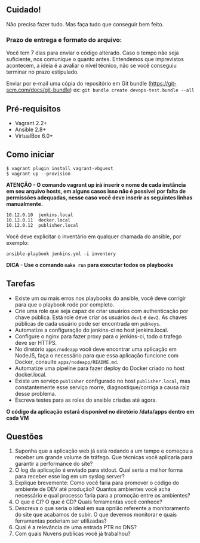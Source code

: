 
## Cuidado!
Não precisa fazer tudo. Mas faça tudo que conseguir bem feito.

### Prazo de entrega e formato do arquivo:
Você tem 7 dias para enviar o código alterado. Caso o tempo não seja suficiente, nos comunique o quanto antes. Entendemos que imprevistos acontecem, a ideia é a avaliar o nível técnico, não se você conseguiu terminar no prazo estipulado.

Enviar por e-mail uma cópia do repositório em Git bundle (https://git-scm.com/docs/git-bundle) ex: `git bundle create devops-test.bundle --all`

## Pré-requisitos
* Vagrant 2.2+
* Ansible 2.8+
* VirtualBox 6.0+

## Como iniciar
```
$ vagrant plugin install vagrant-vbguest
$ vagrant up --provision
```
**ATENÇÃO - O comando vagrant up irá inserir o nome de cada instância em seu arquivo hosts, em alguns casos isso não é possivel por falta de permissões adequadas, nesse caso você deve inserir as seguintes linhas manualmente.**

```
10.12.0.10  jenkins.local
10.12.0.11  docker.local
10.12.0.12  publisher.local
```

Você deve explicitar o inventário em qualquer chamada do ansible, por exemplo:
```
ansible-playbook jenkins.yml -i inventory
```
**DICA - Use o comando `make run` para executar todos os playbooks**

## Tarefas
* Existe um ou mais erros nos playbooks do ansible, você deve corrigir para que o playbook rode por completo.
* Crie uma role que seja capaz de criar usuários com authenticação por chave pública. Está role deve criar os usuários `dev1` e `dev2`. As chaves públicas de cada usuário pode ser encontrada em `pubkeys`.
* Automatize a configuração do jenkins-ci no host jenkins.local.
* Configure o nginx para fazer proxy para o jenkins-ci, todo o trafego deve ser HTTPS.
* No diretório `apps/nodeapp` você deve encontrar uma aplicação em NodeJS, faça o necessário para que essa aplicação funcione com Docker, consulte `apps/nodeapp/README.md`.
* Automatize uma pipeline para fazer deploy do Docker criado no host docker.local.
* Existe um serviço `publisher` configurado no host `publisher.local`, mas constantemente esse serviço morre, diagnostique/corriga a causa raiz desse problema.
* Escreva testes para as roles do ansible criadas até agora.

**O código da aplicação estará disponível no diretório /data/apps dentro em cada VM**

## Questões
1. Suponha que a aplicação web já está rodando a um tempo e começou a receber um grande volume de tráfego. Que técnicas você aplicaria para garantir a performance do site?
2. O log da aplicação é enviado para stdout. Qual seria a melhor forma para receber esse log em um syslog server?
3. Explique brevemente: Como você faria para promover o código do ambiente de DEV até produção? Quantos ambientes você acha necessário e qual processo faria para a promoção entre os ambientes?
4. O que é CI? O que é CD? Quais ferramentas você conhece?
5. Descreva o que seria o ideal em sua opnião referente a monitoramento do site que acabamos de subir. O que devemos monitorar e quais ferramentas poderiam ser utilizadas?
6. Qual é a relevância de uma entrada PTR no DNS?
7. Com quais Nuvens publicas você já trabalhou?
